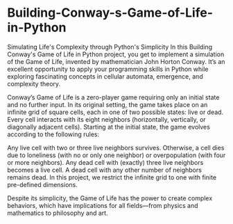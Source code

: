 # Building-Conway-s-Game-of-Life-in-Python
Simulating Life's Complexity through Python's Simplicity
In this Building Conway's Game of Life in Python project, you get to implement a simulation of the Game of Life, invented by mathematician John Horton Conway. It’s an excellent opportunity to apply your programming skills in Python while exploring fascinating concepts in cellular automata, emergence, and complexity theory.

Conway’s Game of Life is a zero-player game requiring only an initial state and no further input. In its original setting, the game takes place on an infinite grid of square cells, each in one of two possible states: live or dead. Every cell interacts with its eight neighbors (horizontally, vertically, or diagonally adjacent cells). Starting at the initial state, the game evolves according to the following rules:

Any live cell with two or three live neighbors survives. Otherwise, a cell dies due to loneliness (with no or only one neighbor) or overpopulation (with four or more neighbors).
Any dead cell with (exactly) three live neighbors becomes a live cell. A dead cell with any other number of neighbors remains dead.
In this project, we restrict the infinite grid to one with finite pre-defined dimensions.

Despite its simplicity, the Game of Life has the power to create complex behaviors, which have implications for all fields—from physics and mathematics to philosophy and art.
